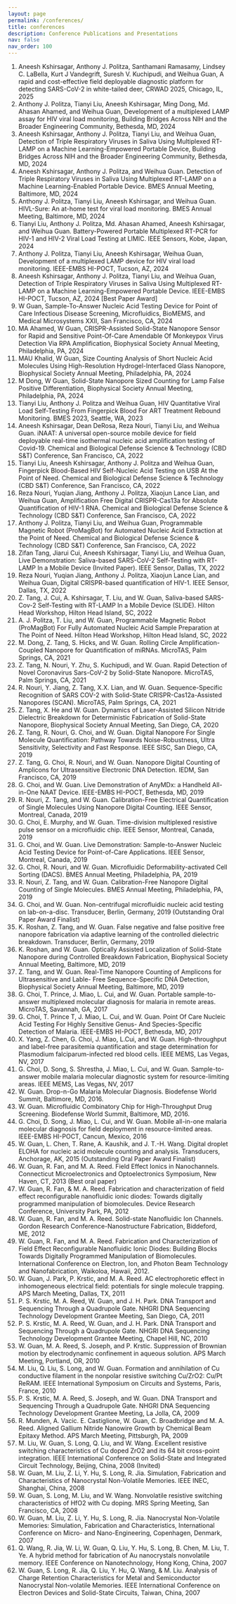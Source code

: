 ```yaml
---
layout: page
permalink: /conferences/
title: conferences
description: Conference Publications and Presentations
nav: false
nav_order: 100
---
```


1. Aneesh Kshirsagar, Anthony J. Politza, Santhamani Ramasamy, Lindsey C. LaBella, Kurt J Vandegrift, Suresh V. Kuchipudi, and Weihua Guan, A rapid and cost-effective field deployable diagnostic platform for detecting SARS-CoV-2 in white-tailed deer, CRWAD 2025, Chicago, IL, 2025
2. Anthony J. Politza, Tianyi Liu, Aneesh Kshirsagar, Ming Dong, Md. Ahasan Ahamed, and Weihua Guan, Development of a multiplexed LAMP assay for HIV viral load monitoring, Building Bridges Across NIH and the Broader Engineering Community, Bethesda, MD, 2024
3. Aneesh Kshirsagar, Anthony J. Politza, Tianyi Liu, and Weihua Guan, Detection of Triple Respiratory Viruses in Saliva Using Multiplexed RT-LAMP on a Machine Learning-Empowered Portable Device, Building Bridges Across NIH and the Broader Engineering Community, Bethesda, MD, 2024
4. Aneesh Kshirsagar, Anthony J. Politza, and Weihua Guan.  Detection of Triple Respiratory Viruses in Saliva Using Multiplexed RT-LAMP on a Machine Learning-Enabled Portable Device. BMES Annual Meeting, Baltimore, MD, 2024
5. Anthony J. Politza, Tianyi Liu, Aneesh Kshirsagar, and Weihua Guan.  HIVL-Sure: An at-home test for viral load monitoring. BMES Annual Meeting, Baltimore, MD, 2024
6. Tianyi Liu, Anthony J. Politza, Md. Ahasan Ahamed, Aneesh Kshirsagar, and Weihua Guan. Battery-Powered Portable Multiplexed RT-PCR for HIV-1 and HIV-2 Viral Load Testing at LIMIC. IEEE Sensors, Kobe, Japan, 2024
7. Anthony J. Politza, Tianyi Liu, Aneesh Kshirsagar, Weihua Guan, Development of a multiplexed LAMP device for HIV viral load monitoring. IEEE-EMBS HI-POCT, Tucson, AZ, 2024
8. Aneesh Kshirsagar, Anthony J. Politza, Tianyi Liu, and Weihua Guan, Detection of Triple Respiratory Viruses in Saliva Using Multiplexed RT-LAMP on a Machine Learning-Empowered Portable Device. IEEE-EMBS HI-POCT, Tucson, AZ, 2024 [Best Paper Award]
9. W Guan, Sample-To-Answer Nucleic Acid Testing Device for Point of Care Infectious Disease Screening, Microfluidics, BioMEMS, and Medical Microsystems XXII, San Francisco, CA, 2024
10. MA Ahamed, W Guan, CRISPR-Assisted Solid-State Nanopore Sensor for Rapid and Sensitive Point-Of-Care Amendable Of Monkeypox Virus Detection Via RPA Amplification, Biophysical Society Annual Meeting, Philadelphia, PA, 2024
11. MAU Khalid, W Guan, Size Counting Analysis of Short Nucleic Acid Molecules Using High-Resolution Hydrogel-Interfaced Glass Nanopore, Biophysical Society Annual Meeting, Philadelphia, PA, 2024
12. M Dong, W Guan, Solid-State Nanopore Sized Counting for Lamp False Positive Differentiation, Biophysical Society Annual Meeting, Philadelphia, PA, 2024
13. Tianyi Liu, Anthony J. Politza and Weihua Guan, HIV Quantitative Viral Load Self-Testing From Fingerpick Blood For ART Treatment Rebound Monitoring. BMES 2023, Seattle, WA, 2023
14. Aneesh Kshirsagar, Dean DeRosa, Reza Nouri, Tianyi Liu, and Weihua Guan. iNAAT: A universal open-source mobile device for field deployable real-time isothermal nucleic acid amplification testing of Covid-19. Chemical and Biological Defense Science & Technology (CBD S&T) Conference, San Francisco, CA, 2022
15. Tianyi Liu, Aneesh Kshirsagar, Anthony J. Politza and Weihua Guan, Fingerpick Blood-Based HIV Self-Nucleic Acid Testing on USB At the Point of Need. Chemical and Biological Defense Science & Technology (CBD S&T) Conference, San Francisco, CA, 2022
16. Reza Nouri, Yuqian Jiang, Anthony J. Politza, Xiaojun Lance Lian, and Weihua Guan, Amplification Free Digital CRISPR-Cas13a for Absolute Quantification of HIV-1 RNA. Chemical and Biological Defense Science & Technology (CBD S&T) Conference, San Francisco, CA, 2022
17. Anthony J. Politza, Tianyi Liu, and Weihua Guan, Programmable Magnetic Robot (ProMagBot) for Automated Nucleic Acid Extraction at the Point of Need. Chemical and Biological Defense Science & Technology (CBD S&T) Conference, San Francisco, CA, 2022
18. Zifan Tang, Jiarui Cui, Aneesh Kshirsagar, Tianyi Liu, and Weihua Guan, Live Demonstration: Saliva-based SARS-CoV-2 Self-Testing with RT-LAMP In a Mobile Device (Invited Paper). IEEE Sensor, Dallas, TX, 2022
19. Reza Nouri, Yuqian Jiang, Anthony J. Politza, Xiaojun Lance Lian, and Weihua Guan, Digital CRISPR-based quantification of HIV-1. IEEE Sensor, Dallas, TX, 2022
20. Z. Tang, J. Cui, A. Kshirsagar, T. Liu, and W. Guan, Saliva-based SARS-Cov-2 Self-Testing with RT-LAMP In a Mobile Device (SLIDE). Hilton Head Workshop, Hilton Head Island, SC, 2022
21. A. J. Politza, T. Liu, and W. Guan, Programmable Magnetic Robot (ProMagBot) For Fully Automated Nucleic Acid Sample Preparation at The Point of Need. Hilton Head Workshop, Hilton Head Island, SC, 2022
22. M. Dong, Z. Tang, S. Hicks, and W. Guan. Rolling Circle Amplification-Coupled Nanopore for Quantification of miRNAs. MicroTAS, Palm Springs, CA, 2021
23. Z. Tang, N. Nouri, Y. Zhu, S. Kuchipudi, and W. Guan. Rapid Detection of Novel Coronavirus Sars-CoV-2 by Solid-State Nanopore. MicroTAS, Palm Springs, CA, 2021
24. R. Nouri, Y. Jiang, Z. Tang, X.X. Lian, and W. Guan. Sequence-Specific Recognition of SARS COV-2 with Solid-State CRISPR-Cas12a-Assisted Nanopores (SCAN). MicroTAS, Palm Springs, CA, 2021
25. Z. Tang, X. He and W. Guan. Dynamics of Laser-Assisted Silicon Nitride Dielectric Breakdown for Deterministic Fabrication of Solid-State Nanopore, Biophysical Society Annual Meeting, San Diego, CA, 2020
26. Z. Tang, R. Nouri, G. Choi, and W. Guan. Digital Nanopore For Single Molecule Quantification: Pathway Towards Noise-Robustness, Ultra Sensitivity, Selectivity and Fast Response. IEEE SISC, San Diego, CA, 2019
27. Z. Tang, G. Choi, R. Nouri, and W. Guan. Nanopore Digital Counting of Amplicons for Ultrasensitive Electronic DNA Detection. IEDM, San Francisco, CA, 2019
28. G. Choi, and W. Guan. Live Demonstration of AnyMDx: a Handheld All-in-One NAAT Device. IEEE-EMBS HI-POCT, Bethesda, MD, 2019
29. R. Nouri, Z. Tang, and W. Guan. Calibration-Free Electrical Quantification of Single Molecules Using Nanopore Digital Counting. IEEE Sensor, Montreal, Canada, 2019
30. G. Choi, E. Murphy, and W. Guan. Time-division multiplexed resistive pulse sensor on a microfluidic chip. IEEE Sensor, Montreal, Canada, 2019
31. G. Choi, and W. Guan. Live Demonstration: Sample-to-Answer Nucleic Acid Testing Device for Point-of-Care Applications. IEEE Sensor, Montreal, Canada, 2019
32. G. Choi, R. Nouri, and W. Guan. Microfluidic Deformability-activated Cell Sorting (DACS). BMES Annual Meeting, Philadelphia, PA, 2019
33. R. Nouri, Z. Tang, and W. Guan. Calibration-Free Nanopore Digital Counting of Single Molecules. BMES Annual Meeting, Philadelphia, PA, 2019
34. G. Choi, and W. Guan. Non-centrifugal microfluidic nucleic acid testing on lab-on-a-disc. Transducer, Berlin, Germany, 2019 (Outstanding Oral Paper Award Finalist)
35. K. Roshan, Z. Tang, and W. Guan. False negative and false positive free nanopore fabrication via adaptive learning of the controlled dielectric breakdown. Transducer, Berlin, Germany, 2019
36. K. Roshan, and W. Guan. Optically Assisted Localization of Solid-State Nanopore during Controlled Breakdown Fabrication, Biophysical Society Annual Meeting, Baltimore, MD, 2019
37. Z. Tang, and W. Guan. Real-Time Nanopore Counting of Amplicons for Ultrasensitive and Lable- Free Sequence-Specific DNA Detection, Biophysical Society Annual Meeting, Baltimore, MD, 2019
38. G. Choi, T. Prince, J. Miao, L. Cui, and W. Guan. Portable sample-to-answer multiplexed molecular diagnosis for malaria in remote areas. MicroTAS, Savannah, GA, 2017
39. G. Choi, T. Prince T, J. Miao, L. Cui, and W. Guan. Point Of Care Nucleic Acid Testing For Highly Sensitive Genus- And Species-Specific Detection of Malaria. IEEE-EMBS HI-POCT, Bethesda, MD, 2017
40. X. Yang, Z. Chen, G. Choi, J. Miao, L.Cui, and W. Guan. High-throughput and label-free parasitemia quantification and stage determination for Plasmodium falciparum-infected red blood cells. IEEE MEMS, Las Vegas, NV, 2017
41. G. Choi, D. Song, S. Shrestha, J. Miao, L. Cui, and W. Guan. Sample-to-answer mobile malaria molecular diagnostic system for resource-limiting areas. IEEE MEMS, Las Vegas, NV, 2017
42. W. Guan. Drop-n-Go Malaria Molecular Diagnosis. Biodefense World Summit, Baltimore, MD, 2016.
43. W. Guan. Microfluidic Combinatory Chip for High-Throughput Drug Screening. Biodefense World Summit, Baltimore, MD, 2016.
44. G. Choi, D. Song, J. Miao, L. Cui, and W. Guan. Mobile all-in-one malaria molecular diagnosis for field deployment in resource-limited areas. IEEE-EMBS HI-POCT, Cancun, Mexico, 2016
45. W. Guan, L. Chen, T. Rane, A. Kaushik, and J. T.-H. Wang. Digital droplet ELOHA for nucleic acid molecule counting and analysis. Transducers, Anchorage, AK, 2015 (Outstanding Oral Paper Award Finalist)
46. W. Guan, R. Fan, and M. A. Reed. Field Effect Ionics in Nanochannels. Connecticut Microelectronics and Optoelectronics Symposium, New Haven, CT, 2013 (Best oral paper)
47. W. Guan, R. Fan, & M. A. Reed. Fabrication and characterization of field effect reconfigurable nanofluidic ionic diodes: Towards digitally programmed manipulation of biomolecules. Device Research Conference, University Park, PA, 2012
48. W. Guan, R. Fan, and M. A. Reed. Solid-state Nanofluidic Ion Channels. Gordon Research Conference-Nanostructure Fabrication, Biddeford, ME, 2012
49. W. Guan, R. Fan, and M. A. Reed. Fabrication and Characterization of Field Effect Reconfigurable Nanofluidic Ionic Diodes: Building Blocks Towards Digitally Programmed Manipulation of Biomolecules. International Conference on Electron, Ion, and Photon Beam Technology and Nanofabrication, Waikoloa, Hawaii, 2012.
50. W. Guan, J. Park, P. Krstic, and M. A. Reed. AC electrophoretic effect in inhomogeneous electrical field: potentials for single molecule trapping. APS March Meeting, Dallas, TX, 2011
51. P. S. Krstic, M. A. Reed, W. Guan, and J. H. Park. DNA Transport and Sequencing Through a Quadrupole Gate. NHGRI DNA Sequencing Technology Development Grantee Meeting, San Diego, CA, 2011
52. P. S. Krstic, M. A. Reed, W. Guan, and J. H. Park. DNA Transport and Sequencing Through a Quadrupole Gate. NHGRI DNA Sequencing Technology Development Grantee Meeting, Chapel Hill, NC, 2010
53. W. Guan, M. A. Reed, S. Joseph, and P. Krstic. Suppression of Brownian motion by electrodynamic confinement in aqueous solution. APS March Meeting, Portland, OR, 2010
54. M. Liu, Q. Liu, S. Long, and W. Guan. Formation and annihilation of Cu conductive filament in the nonpolar resistive switching Cu/ZrO2: Cu/Pt ReRAM. IEEE International Symposium on Circuits and Systems, Paris, France, 2010
55. P. S. Krstic, M. A. Reed, S. Joseph, and W. Guan. DNA Transport and Sequencing Through a Quadrupole Gate. NHGRI DNA Sequencing Technology Development Grantee Meeting, La Jolla, CA, 2009
56. R. Munden, A. Vacic. E. Castiglione, W. Guan, C. Broadbridge and M. A. Reed. Aligned Gallium Nitride Nanowire Growth by Chemical Beam Epitaxy Method. APS March Meeting, Pittsburgh, PA, 2009
57. M. Liu, W. Guan, S. Long, Q. Liu, and W. Wang. Excellent resistive switching characteristics of Cu doped ZrO2 and its 64 bit cross-point integration. IEEE International Conference on Solid-State and Integrated Circuit Technology, Beijing, China, 2008 (Invited)
58. W. Guan, M. Liu, Z. Li, Y. Hu, S. Long, R. Jia. Simulation, Fabrication and Characteristics of Nanocrystal Non-Volatile Memories. IEEE INEC, Shanghai, China, 2008
59. W. Guan, S. Long, M. Liu, and W. Wang. Nonvolatile resistive switching characteristics of HfO2 with Cu doping. MRS Spring Meeting, San Francisco, CA, 2008
60. W. Guan, M. Liu, Z. Li, Y. Hu, S. Long, R. Jia. Nanocrystal Non-Volatile Memories: Simulation, Fabrication and Characteristics, International Conference on Micro- and Nano-Engineering, Copenhagen, Denmark, 2007
61. Q. Wang, R. Jia, W. Li, W. Guan, Q. Liu, Y. Hu, S. Long, B. Chen, M. Liu, T. Ye. A hybrid method for fabrication of Au nanocrystals nonvolatile memory. IEEE Conference on Nanotechnology, Hong Kong, China, 2007
62. W. Guan, S. Long, R. Jia, Q. Liu, Y. Hu, Q. Wang, & M. Liu. Analysis of Charge Retention Characteristics for Metal and Semiconductor Nanocrystal Non-volatile Memories. IEEE International Conference on Electron Devices and Solid-State Circuits, Taiwan, China, 2007

